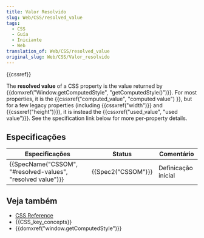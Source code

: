 ```yaml
---
title: Valor Resolvido
slug: Web/CSS/resolved_value
tags:
  - CSS
  - Guía
  - Iniciante
  - Web
translation_of: Web/CSS/resolved_value
original_slug: Web/CSS/Valor_resolvido
---
```

{{cssref}}

The **resolved value** of a CSS property is the value returned by {{domxref("Window.getComputedStyle", "getComputedStyle()")}}. For most properties, it is the {{cssxref("computed_value", "computed value") }}, but for a few legacy properties (including {{cssxref("width")}} and {{cssxref("height")}}), it is instead the {{cssxref("used_value", "used value")}}. See the specification link below for more per-property details.

## Especificações

| Especificações                                                                   | Status                   | Comentário          |
| -------------------------------------------------------------------------------- | ------------------------ | ------------------- |
| {{SpecName("CSSOM", "#resolved-values", "resolved value")}} | {{Spec2("CSSOM")}} | Definicação inicial |

## Veja também

- [CSS Reference](/pt-BR/docs/Web/CSS/Reference)
- {{CSS_key_concepts}}
- {{domxref("window.getComputedStyle")}}
